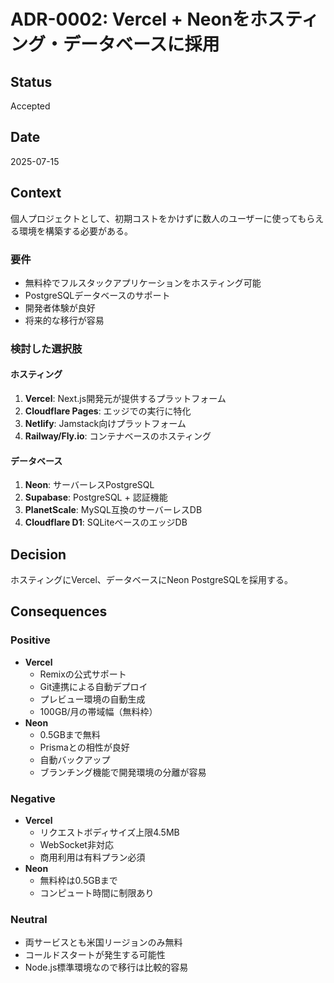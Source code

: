 # ADR-0002: Vercel + Neonをホスティング・データベースに採用

## Status

Accepted

## Date

2025-07-15

## Context

個人プロジェクトとして、初期コストをかけずに数人のユーザーに使ってもらえる環境を構築する必要がある。

### 要件

- 無料枠でフルスタックアプリケーションをホスティング可能
- PostgreSQLデータベースのサポート
- 開発者体験が良好
- 将来的な移行が容易

### 検討した選択肢

#### ホスティング

1. **Vercel**: Next.js開発元が提供するプラットフォーム
2. **Cloudflare Pages**: エッジでの実行に特化
3. **Netlify**: Jamstack向けプラットフォーム
4. **Railway/Fly.io**: コンテナベースのホスティング

#### データベース

1. **Neon**: サーバーレスPostgreSQL
2. **Supabase**: PostgreSQL + 認証機能
3. **PlanetScale**: MySQL互換のサーバーレスDB
4. **Cloudflare D1**: SQLiteベースのエッジDB

## Decision

ホスティングにVercel、データベースにNeon PostgreSQLを採用する。

## Consequences

### Positive

- **Vercel**
  - Remixの公式サポート
  - Git連携による自動デプロイ
  - プレビュー環境の自動生成
  - 100GB/月の帯域幅（無料枠）
- **Neon**
  - 0.5GBまで無料
  - Prismaとの相性が良好
  - 自動バックアップ
  - ブランチング機能で開発環境の分離が容易

### Negative

- **Vercel**
  - リクエストボディサイズ上限4.5MB
  - WebSocket非対応
  - 商用利用は有料プラン必須
- **Neon**
  - 無料枠は0.5GBまで
  - コンピュート時間に制限あり

### Neutral

- 両サービスとも米国リージョンのみ無料
- コールドスタートが発生する可能性
- Node.js標準環境なので移行は比較的容易
